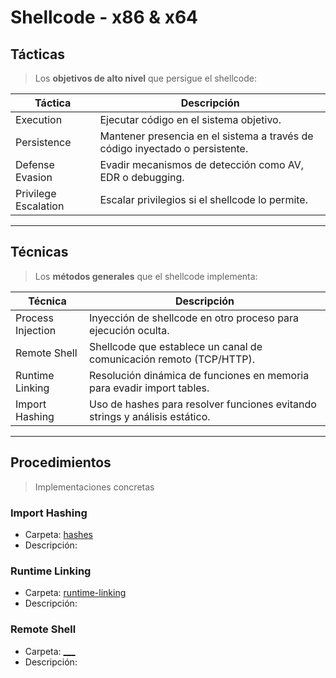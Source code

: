 # Shellcode - x86 & x64

## Tácticas

> Los **objetivos de alto nivel** que persigue el shellcode:

| Táctica | Descripción |
|---------|------------|
| Execution | Ejecutar código en el sistema objetivo. |
| Persistence | Mantener presencia en el sistema a través de código inyectado o persistente. |
| Defense Evasion | Evadir mecanismos de detección como AV, EDR o debugging. |
| Privilege Escalation | Escalar privilegios si el shellcode lo permite. |

---

## Técnicas

> Los **métodos generales** que el shellcode implementa:

| Técnica | Descripción |
|---------|------------|
| Process Injection | Inyección de shellcode en otro proceso para ejecución oculta. |
| Remote Shell | Shellcode que establece un canal de comunicación remoto (TCP/HTTP). |
| Runtime Linking | Resolución dinámica de funciones en memoria para evadir import tables. |
| Import Hashing | Uso de hashes para resolver funciones evitando strings y análisis estático. |

---

## Procedimientos

> Implementaciones concretas

### Import Hashing 
- Carpeta: [hashes](./x86/runtime_linking/hashes)  
- Descripción: 


### Runtime Linking
- Carpeta: [runtime-linking](./x86/runtime_linking/)  
- Descripción: 


### Remote Shell
- Carpeta: [___](./)  
- Descripción: 
